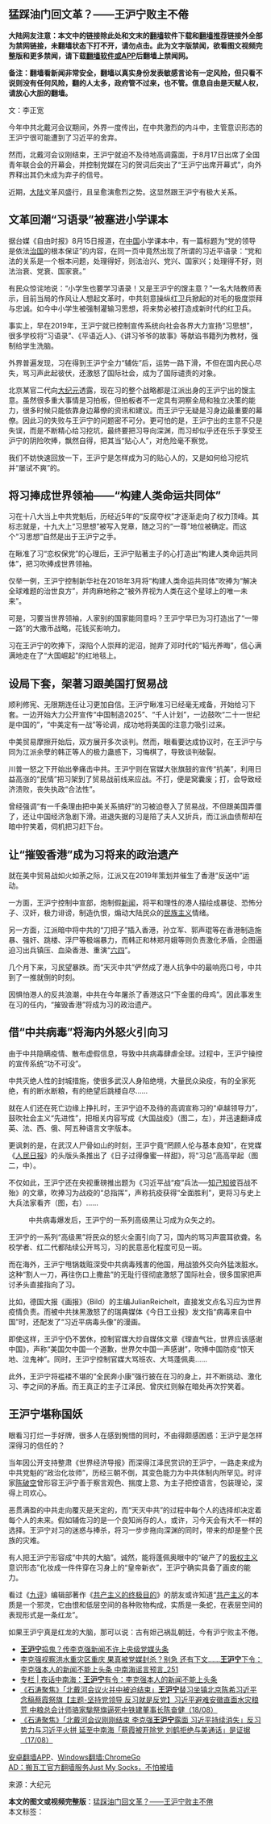  <h2>猛踩油门回文革？——王沪宁败主不倦</h2> <p class="notice"><b>大陆网友注意：本文中的链接除此处和文末的<a href="https://github.com/bannedbook/fanqiang" >翻墙</a>软件下载和<a href="https://github.com/killgcd/justmysocks/blob/master/README.md">翻墙推荐</a>链接外全部为禁网链接，未翻墙状态下打不开，请勿点击。此为文字版禁闻，欲看图文视频完整版和更多禁闻，请下载<a href="https://github.com/bannedbook/fanqiang">翻墙软件或APP</a>后翻墙上禁闻网。</p><p>备注：翻墙看新闻非常安全，翻墙以真实身份发表敏感言论有一定风险，但只看不说则没有任何风险，翻的人太多，政府管不过来，也不管。信息自由是天赋人权，请放心大胆的翻墙。</b></p>  <div class="entry"> <p>文：李正宽</p> <p>今年中共北戴河会议期间，外界一度传出，在中共激烈的内斗中，主管意识形态的王沪宁很可能遭到了习近平的舍弃。</p> <p>然而，北戴河会议刚结束，王沪宁就迫不及待地高调露面，于8月17日出席了全国青年联合会的开幕会，并控制党媒在习的贺词后突出了“王沪宁出席开幕式”，向外界释出其仍未成为弃子的信号。</p> <p>近期，<span class='wp_keywordlink_affiliate'><a href="https://www.bannedbook.org/" title="大陆" target="_blank">大陆</a></span>文革风盛行，且呈愈演愈烈之势。这显然跟王沪宁有极大关系。</p> <h2><strong>文革回潮“习语录”被塞进小学课本</strong></h2> <p>据台媒《自由时报》8月15日报道，在<span class='wp_keywordlink_affiliate'><a href="https://www.bannedbook.org/" title="中国" target="_blank">中国</a></span>小学课本中，有一篇标题为“党的领导是依法<span class='wp_keywordlink'><a href="https://www.bannedbook.org/forum24/topic8925.html" title="《治国大道》" target="_blank">治国</a></span>的根本保证”的内容，在同一页中竟然出现了所谓的习近平语录：“党和法的关系是一个根本问题，处理得好，则法治兴、党兴、国家兴；处理得不好，则法治衰、党衰、国家衰。”</p> <p>有民众惊诧地说：“小学生也要学习语录！又是王沪宁的馊主意？”一名大陆教师表示，目前当局的作风让人想起文革时，中共刻意操纵红卫兵掀起的对毛的极度崇拜与忠诚。如今中小学生被强制灌输习思想，将来势必被打造成新时代的红卫兵。</p> <p>事实上，早在2019年，王沪宁就已控制宣传系统向社会各界大力宣扬“习思想”，很多学校将“习语录”、《平语近人》、《讲习爷爷的故事》等献谄书籍列为教材，强制给学生洗脑。</p> <p>外界普遍发现，习在得到王沪宁全力“辅佐”后，运势一路下滑，不但在国内民心尽失，骂习声此起彼伏，还激怒了国际社会，成为了国际谴责的对象。</p> <p>北京某官二代向<span class='wp_keywordlink_affiliate'><a href="http://www.epochtimes.com/" title="大纪元" target="_blank">大纪元</a></span>透露，现在习的整个战略都是江派出身的王沪宁出的馊主意。虽然很多重大事情是习拍板，但拍板者不一定具有洞察全局和独立决策的能力，很多时候只能依靠身边幕僚的资讯和建议。而王沪宁无疑是习身边最重要的幕僚。因此习的失败与王沪宁的问题密不可分。更可怕的是，王沪宁出的主意不只是失误，而是不断精心给习挖坑，最终要把习导向深渊，而习却似乎还在乐于享受王沪宁的阴险吹捧，飘然自得，把其当“贴心人”，对危险毫不察觉。</p> <p>我们不妨快速回放一下，王沪宁是怎样成为习的贴心人的，又是如何给习挖坑并“屡试不爽”的。</p>  <h2><strong>将习捧成世界领袖——“构建人类命运共同体”</strong></h2> <p>习在十八大当上中共党魁后，历经近5年的“反腐夺权”才逐渐走向了权力顶峰。其标志就是，十九大上“习思想”被写入党章，随之习的“一尊”地位被确定。而这个“习思想”自然是出于王沪宁之手。</p> <p>在瞅准了习“恋权保党”的心理后，王沪宁贴著主子的心打造出“构建人类命运共同体”，把习吹捧成世界领袖。</p> <p>仅举一例，王沪宁控制新华社在2018年3月将“构建人类命运共同体”吹捧为“解决全球难题的治世良方”，并肉麻地称之“被外界视为人类在这个星球上的唯一未来”。</p> <p>可是，习要当世界领袖，人家别的国家能同意吗？王沪宁早已为习打造出了“一带一路”的大撒币战略，花钱买影响力。</p> <p>习在王沪宁的吹捧下，深陷个人崇拜的泥沼，抛弃了邓时代的“韬光养晦”，信心满满地走在了“大国崛起”的红地毯上。</p> <h2><strong>设局下套，架著习跟美国打贸易战</strong></h2> <p>顺利修宪、无限期连任让习更加自信。王沪宁瞅准习已经毫无戒备，开始给习下套。一边开始大力公开宣传“中国制造2025”、“千人计划”，一边鼓吹“二十一世纪是中国的”，“中美定有一战”等论调，成功地将美国的注意力吸引过来。</p> <p>中美贸易摩擦开始后，双方展开多次谈判。然而，眼看要达成协议时，在王沪宁与同为江派余孽的韩正等人的极力蛊惑下，习悔棋了，导致谈判破裂。</p> <p>川普一怒之下开始出拳痛击中共。王沪宁则在官媒大张旗鼓的宣传“抗美”，利用日益高涨的“民情”把习架到了贸易战前线来应战。不打，便是窝囊废；打，会导致经济溃败，丧失执政“合法性”。</p> <p>曾经强调“有一千条理由把中美关系搞好”的习被迫卷入了贸易战，不但跟美国弄僵了，还让中国经济急剧下滑。进退失据的习是陪了夫人又折兵，而江派血债帮却在暗中狞笑着，伺机把习赶下台。</p> <h2><strong>让“摧毁香港”成为习将来的政治遗产</strong></h2> <p>就在美中贸易战如火如荼之际，江派又在2019年策划并催生了香港“反送中”运动。</p>  <p>一方面，王沪宁控制中宣部，炮制假<span class='wp_keywordlink_affiliate'><a href="https://www.bannedbook.org/" title="新闻">新闻</a></span>，将平和理性的港人描绘成暴徒、恐怖分子、汉奸，极力诽谤，制造仇恨，煽动大陆民众的<span class='wp_keywordlink'><a href="https://www.bannedbook.org/forum11/topic333.html" title="禁片：民族主义和三座大山" target="_blank">民族主义</a></span>情绪。</p> <p>另一方面，江派暗中将中共的“刀把子”插入香港，孙立军、郭声琨等在香港制造施暴、强奸、跳楼、浮尸等极端暴力，而韩正和林郑月娥等则负责激化矛盾，企图逼迫习出兵镇压、血染香港、重演“<span class='wp_keywordlink'><a href="https://www.bannedbook.org/forum2/topic2509.html" title="《中国六四真相》" target="_blank">六四</a></span>”。</p> <p>几个月下来，习民望暴跌。而“天灭中共”俨然成了港人抗争中的最响亮口号，中共到了一推就倒的时刻。</p> <p>因惧怕港人的反共浪潮，中共在今年屠杀了香港这只“下金蛋的母鸡”。因此事发生在习的任内，“摧毁香港”将成为习的政治遗产。</p> <h2><strong>借“中共病毒”将海内外怒火引向习</strong></h2> <p>由于中共隐瞒疫情、散布虚假信息，导致中共病毒肆虐全球。过程中，王沪宁操控的宣传系统“功不可没”。</p> <p>中共灭绝人性的封城措施，使很多武汉人身陷绝境，大量民众染疫，有的全家死绝，有的断水断粮，有的绝望后跳楼自尽……</p> <p>就在人们还在死亡边缘上挣扎时，王沪宁迫不及待的高调宣称习的“卓越领导力”，鼓吹社会主义“先进性”，把相关内容写成《大国战疫》（图二，左），并迅速翻译成英、法、西、俄、阿五种语言文字版本。</p> <p>更讽刺的是，在武汉人尸骨如山的时刻，王沪宁竟“罔顾人伦与基本良知”，在党媒《<span class='wp_keywordlink'><a href="https://www.bannedbook.org/forum2/topic109.html" title="透视人民日报" target="_blank">人民日报</a></span>》的头版头条推出了《日子过得像蜜一样甜》，将“习总”高高举起（图二，中）。</p> <p>不仅如此，王沪宁还在央视重磅推出题为《习近平战“疫”兵法──<span class='wp_keywordlink'><a href="https://www.bannedbook.org/forum2/topic1085.html" title="行政院大陸委員會 知己知彼-您所忽略的大陸風險" target="_blank">知己知彼</a></span>百战不殆》的文章，吹捧习为战疫的“总指挥”，声称抗疫获得“全面胜利”，更将习与史上大兵法家看齐（图，右）……</p> <figure id="attachment_52619" aria-describedby="caption-attachment-52619" style="width: 450px" class="wp-caption aligncenter"><figcaption id="caption-attachment-52619" class="wp-caption-text">中共病毒爆发后，王沪宁的一系列高级黑让习成为众矢之的。</figcaption></figure> <p>王沪宁的一系列“高级黑”将民众的怒火全面引向了习，国内的骂习声震耳欲聋。名校学者、红二代都陆续公开骂习，习的民意恶化程度可见一斑。</p>  <p>而在海外，王沪宁甩锅栽赃深受中共病毒残害的他国，用战狼外交向外猛泼脏水。这种“割人一刀，再往伤口上撒盐”的无耻行径彻底激怒了国际社会，很多国家把声讨矛头直接指向了习。</p> <p>比如，德国大报《画报》（Bild）的主编JulianReichelt，直接发文点名习应为世界疫情负责。而被中共抹黑激怒了的瑞典媒体《今日工业报》发文指“病毒来自中国”时，还配发了“习近平病毒头像”的漫画。</p> <p>即使这样，王沪宁仍不罢休，控制官媒大炒自媒体文章《理直气壮，世界应该感谢中国》，声称“美国欠中国一个道歉，世界欠中国一声感谢”，吹捧中国防疫“惊天地、泣鬼神”。同时，王沪宁控制官媒大骂班农、大骂蓬佩奥……</p> <p>此外，王沪宁将褴褛不堪的“全民奔小康”强行披在在习的身上，并不断挑动、激化习、李之间的矛盾。而王真正的主子江泽民、曾庆红则躲在暗处再次狞笑着。</p> <h2><strong>王沪宁堪称国妖</strong></h2> <p>眼看习打烂一手好牌，很多人在感到惋惜的同时，不由得颇感困惑：王沪宁是怎样深得习的信任的？</p> <p>当年因公开支持整肃《世界经济导报》而深得江泽民赏识的王沪宁，一路走来成为中共党魁的“政治化妆师”，历经三朝不倒，其变色能力为中共体制内所罕见。时评家<span class='wp_keywordlink'><a href="https://www.bannedbook.org/forum10/topic353.html" title="陈破空" target="_blank">陈破空</a></span>曾形容王沪宁善于察言观色、揣度上意、为主子把控语言，包装理论，深得上司欢心。</p> <p>恶贯满盈的中共走向覆灭是天定的，而“天灭中共”的过程中每个人的选择却决定着每个人的未来。假如辅佐习的是一个良知尚存的人，或许，习今天会有大不一样的选择。王沪宁对习的迷惑与捧杀，将习一步步拖向深渊的同时，带来的却是整个民族的灾难。</p> <p>有人把王沪宁形容成“中共的大脑”。诚然，能将蓬佩奥眼中的“破产了的<span class='wp_keywordlink'><a href="https://www.bannedbook.org/forum2/topic223.html" title="极权主义与现代民主" target="_blank">极权主义</a></span>意识形态”化妆成一件件穿在习身上的“皇帝新衣”，王沪宁确实具备了画皮的能力。</p> <p>看过《<span class='wp_keywordlink'><a href="https://www.bannedbook.org/forum2/topic2.html" title="《九评共产党》" target="_blank">九评</a></span>》编辑部著作《<span class='wp_keywordlink'><a href="https://www.bannedbook.org/forum2/topic6177.html" title="《共产主义的终极目的》" target="_blank">共产主义的终极目的</a></span>》的朋友或许知道“<span class='wp_keywordlink'><a href="https://www.bannedbook.org/forum2/topic6177.html" title="《共产主义的终极目的》" target="_blank">共产主义</a></span>的本质是一个邪灵，它由恨和低层空间的各种败物构成，实质是一条蛇，在表层空间的表现形式是一条红龙”。</p> <p>如果王沪宁真是红龙的大脑，那可以说：古有妲己祸乱朝廷，今有沪宁败主不倦。</p>  <ul class='op-related-articles' title='相关阅读'> <li><a href='https://www.bannedbook.org/bnews/comments/20200823/1384343.html' target='_blank'><b>王沪宁</b>捣鬼？传李克强新闻不许上央级党媒头条</a></li> <li><a href='https://www.bannedbook.org/bnews/comments/20200822/1383847.html' target='_blank'>李克强视察洪水重灾区重庆 果真被党媒封杀？别急 还有下文……<b>王沪宁</b>下令：李克强本人的新闻不能上头条 中南海谣言预言_251</a></li> <li><a href='https://www.bannedbook.org/bnews/ssgc/20200822/1383760.html' target='_blank'>专栏 | 夜话中南海：<b>王沪宁</b>有令：李克强本人的新闻不能上头条</a></li> <li><a href='https://www.bannedbook.org/bnews/bannedvideo/20200819/1382239.html' target='_blank'>《石涛聚焦》「北戴河会议火并中被迫结束」<b>王沪宁</b>替习坐镇北京陈希习近平念稿蔡霞祭旗【主题-坚持党领导 反习就是反党】习近平避难安徽直面水灾粮荒 中粮总会计师骆家駹祭旗逼死中铁建董事长陈奋健（18/08）</a></li> <li><a href='https://www.bannedbook.org/bnews/bannedvideo/20200818/1381964.html' target='_blank'>《石涛聚焦》「北戴河会议刚刚结束 李克强<b>王沪宁</b>露面 习近平持续消失」反习势力与习近平火拼 延至中南海「蔡霞被开除党 刘鹤拒绝与美通话」是证据（17/08）</a></li> </ul> <div class="texttj"> <a href="https://github.com/bannedbook/fanqiang/wiki/%E7%A6%81%E9%97%BB%E7%BD%91%E5%AE%89%E5%8D%93%E7%BF%BB%E5%A2%99%E6%96%B0%E9%97%BBAPP" target="_blank">安卓翻墙APP</a>、<a href="https://github.com/bannedbook/fanqiang/wiki/Chrome%E4%B8%80%E9%94%AE%E7%BF%BB%E5%A2%99%E5%8C%85" target="_blank">Windows翻墙:ChromeGo</a><br/> <a href="https://github.com/killgcd/justmysocks/blob/master/README.md" target="_blank">AD：搬瓦工官方翻墙服务Just My Socks，不怕被墙</a> </div><p>来源：大纪元</p><a name='sharetosocial'></a>         <div><b>本文的图文或视频完整版</b>：<a href='https://www.bannedbook.org/bnews/ssgc/20200824/1384698.html'>猛踩油门回文革？——王沪宁败主不倦</a></div>  </div><!--END ENTRY--> <div class="postfooter"> <div>本文标签：</div>  </div><!--END POSTFOOTER--> 
